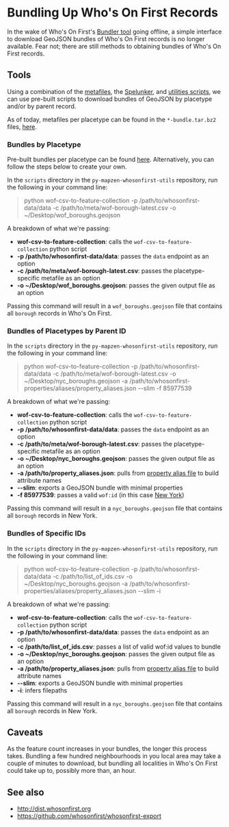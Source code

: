 # Bundling Up Who's On First Records

In the wake of Who's On First's [Bundler tool](https://whosonfirst.org/blog/2017/02/10/bundler/) going offline, a simple interface to download GeoJSON bundles of Who's On First records is no longer available. Fear not; there are still methods to obtaining bundles of Who's On First records.

## Tools

Using a combination of the [metafiles](https://dist.whosonfirst.org/bundles/), the [Spelunker](https://spelunker.whosonfirst.org), and [utilities scripts](https://github.com/whosonfirst/py-mapzen-whosonfirst-utils), we can use pre-built scripts to download bundles of GeoJSON by placetype and/or by parent record.

As of today, metafiles per placetype can be found in the `*-bundle.tar.bz2` files, [here](https://dist.whosonfirst.org/bundles/).

### Bundles by Placetype

Pre-built bundles per placetype can be found [here](https://dist.whosonfirst.org/bundles/). Alternatively, you can follow the steps below to create your own.

In the `scripts` directory in the `py-mapzen-whosonfirst-utils` repository, run the following in your command line:

> python wof-csv-to-feature-collection -p /path/to/whosonfirst-data/data -c /path/to/meta/wof-borough-latest.csv -o ~/Desktop/wof_boroughs.geojson

A breakdown of what we're passing:

* **wof-csv-to-feature-collection**: calls the `wof-csv-to-feature-collection` python script
* **-p /path/to/whosonfirst-data/data**: passes the `data` endpoint as an option
* **-c /path/to/meta/wof-borough-latest.csv**:  passes the placetype-specific metafile as an option
* **-o ~/Desktop/wof_boroughs.geojson**: passes the given output file as an option

Passing this command will result in a `wof_boroughs.geojson` file that contains all `borough` records in Who's On First.

### Bundles of Placetypes by Parent ID

In the `scripts` directory in the `py-mapzen-whosonfirst-utils` repository, run the following in your command line:

> python wof-csv-to-feature-collection -p /path/to/whosonfirst-data/data -c /path/to/meta/wof-borough-latest.csv -o ~/Desktop/nyc_boroughs.geojson -a /path/to/whosonfirst-properties/aliases/property_aliases.json --slim -f 85977539

A breakdown of what we're passing:

* **wof-csv-to-feature-collection**: calls the `wof-csv-to-feature-collection` python script
* **-p /path/to/whosonfirst-data/data**: passes the `data` endpoint as an option
* **-c /path/to/meta/wof-borough-latest.csv**:  passes the placetype-specific metafile as an option
* **-o ~/Desktop/nyc_boroughs.geojson**: passes the given output file as an option
* **-a /path/to/property_aliases.json**: pulls from [property alias file](https://github.com/whosonfirst/whosonfirst-properties/blob/master/aliases/property_aliases.json) to build attribute names
* **--slim**: exports a GeoJSON bundle with minimal properties
* **-f 85977539**: passes a valid `wof:id` (in this case [New York](https://spelunker.whosonfirst.org/id/85977539/))

Passing this command will result in a `nyc_boroughs.geojson` file that contains all `borough` records in New York.

### Bundles of Specific IDs

In the `scripts` directory in the `py-mapzen-whosonfirst-utils` repository, run the following in your command line:

> python wof-csv-to-feature-collection -p /path/to/whosonfirst-data/data -c /path/to/list_of_ids.csv -o ~/Desktop/nyc_boroughs.geojson -a /path/to/whosonfirst-properties/aliases/property_aliases.json --slim -i

A breakdown of what we're passing:

* **wof-csv-to-feature-collection**: calls the `wof-csv-to-feature-collection` python script
* **-p /path/to/whosonfirst-data/data**: passes the `data` endpoint as an option
* **-c /path/to/list_of_ids.csv**: passes a list of valid wof:id values to bundle
* **-o ~/Desktop/nyc_boroughs.geojson**: passes the given output file as an option
* **-a /path/to/property_aliases.json**: pulls from [property alias file](https://github.com/whosonfirst/whosonfirst-properties/blob/master/aliases/property_aliases.json) to build attribute names
* **--slim**: exports a GeoJSON bundle with minimal properties
* **-i**: infers filepaths

Passing this command will result in a `nyc_boroughs.geojson` file that contains all `borough` records in New York.

## Caveats

As the feature count increases in your bundles, the longer this process takes. Bundling a few hundred neighbourhoods in you local area may take a couple of minutes to download, but bundling all localities in Who's On First could take up to, possibly more than, an hour.

## See also

- http://dist.whosonfirst.org
- https://github.com/whosonfirst/whosonfirst-export
